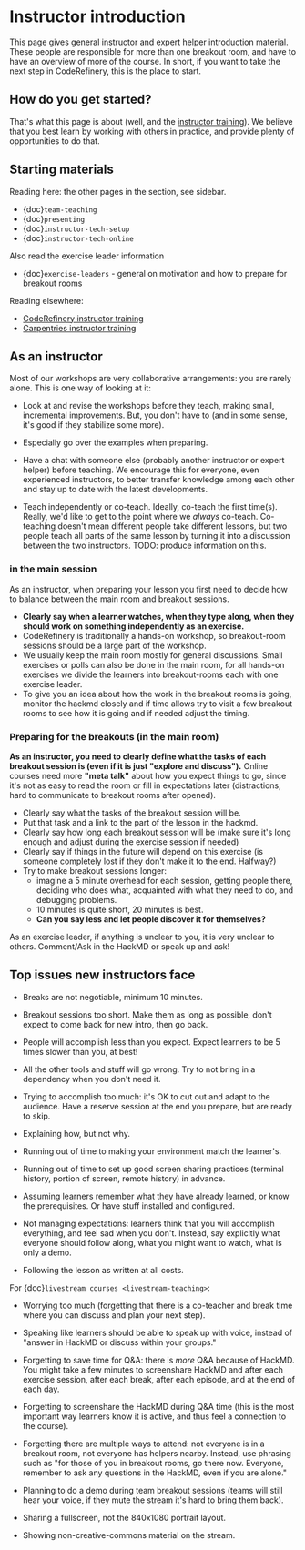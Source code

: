 # Instructor introduction

This page gives general instructor and expert helper introduction
material.  These people are responsible for more than one breakout
room, and have to have an overview of more of the course.  In short,
if you want to take the next step in CodeRefinery, this is the place
to start.

## How do you get started?

That's what this page is about (well, and the [instructor
training](https://coderefinery.github.io/instructor-training/)).  We
believe that you best learn by working with others in practice, and
provide plenty of opportunities to do that.


## Starting materials

Reading here: the other pages in the section, see sidebar.
* {doc}`team-teaching`
* {doc}`presenting`
* {doc}`instructor-tech-setup`
* {doc}`instructor-tech-online`

Also read the exercise leader information
* {doc}`exercise-leaders` - general on motivation and how to prepare for 
  breakout rooms 

Reading elsewhere:
* [CodeRefinery instructor
  training](https://coderefinery.github.io/instructor-training/)
* [Carpentries instructor training](https://carpentries.github.io/instructor-training/)



## As an instructor

Most of our workshops are very collaborative arrangements: you are
rarely alone.  This is one way of looking at it:

* Look at and revise the workshops before they teach, making small,
  incremental improvements.  But, you don't have to (and in some
  sense, it's good if they stabilize some more).

* Especially go over the examples when preparing.

* Have a chat with someone else (probably another instructor or
  expert helper) before teaching.  We encourage this for
  everyone, even experienced instructors, to better transfer knowledge
  among each other and stay up to date with the latest developments.

* Teach independently or co-teach.  Ideally, co-teach the first
  time(s).  Really, we'd like to get to the point where we *always*
  co-teach.  Co-teaching doesn't mean different people take different
  lessons, but two people teach all parts of the same lesson by
  turning it into a discussion between the two instructors.  TODO:
  produce information on this.

### in the main session

As an instructor, when preparing your lesson you first need to decide how to balance between the
main room and breakout sessions.

- **Clearly say when a learner watches, when they type along, when they should
  work on something independently as an exercise.**
- CodeRefinery is traditionally a hands-on workshop, so breakout-room sessions should be a large part of the workshop.
- We usually keep the main room mostly for general discussions. Small exercises or polls can also be done in the main room, for all hands-on exercises we divide the learners into breakout-rooms each with one exercise leader.
- To give you an idea about how the work in the breakout rooms is going, monitor the hackmd closely and if time allows try to visit a few breakout rooms to see how it is going and if needed adjust the timing.


### Preparing for the breakouts (in the main room)

**As an instructor, you need to clearly define what the tasks of each
breakout session is (even if it is just "explore and discuss").**
Online courses need more **"meta talk"** about how you expect things
to go, since it's not as easy to read the room or fill in expectations
later (distractions, hard to communicate to breakout rooms after
opened).

- Clearly say what the tasks of the breakout session will be.
- Put that task and a link to the part of the lesson in the hackmd.
- Clearly say how long each breakout session will be (make sure it's
  long enough and adjust during the exercise session if needed)
- Clearly say if things in the future will depend on this exercise (is
  someone completely lost if they don't make it to the end.  Halfway?)
- Try to make breakout sessions longer:
    - imagine a 5 minute overhead for each session, getting people
      there, deciding who does what, acquainted with what they need to
      do, and debugging problems.
    - 10 minutes is quite short, 20 minutes is best.
    - **Can you say less and let people discover it for themselves?**

As an exercise leader, if anything is unclear to you, it is very unclear to
others. Comment/Ask in the HackMD or speak up and ask! 

## Top issues new instructors face

- Breaks are not negotiable, minimum 10 minutes.

- Breakout sessions too short.  Make them as long as possible, don't
  expect to come back for new intro, then go back.

- People will accomplish less than you expect.  Expect learners to be 5
  times slower than you, at best!

- All the other tools and stuff will go wrong.  Try to not bring in a
  dependency when you don't need it.

- Trying to accomplish too much: it's OK to cut out and adapt to the
  audience.  Have a reserve session at the end you prepare, but are
  ready to skip.

- Explaining how, but not why.

- Running out of time to making your environment match the
  learner's.

- Running out of time to set up good screen sharing practices
  (terminal history, portion of screen, remote history) in advance.

- Assuming learners remember what they have already learned, or know
  the prerequisites.  Or have stuff installed and configured.

- Not managing expectations: learners think that you will accomplish
  everything, and feel sad when you don't.  Instead, say explicitly
  what everyone should follow along, what you might want to watch,
  what is only a demo.

- Following the lesson as written at all costs.

For {doc}`livestream courses <livestream-teaching>`:

- Worrying too much (forgetting that there is a co-teacher and break
  time where you can discuss and plan your next step).

- Speaking like learners should be able to speak up with voice,
  instead of "answer in HackMD or discuss within your groups."

- Forgetting to save time for Q&A: there is *more* Q&A because of
  HackMD.  You might take a few minutes to screenshare HackMD and
  after each exercise session, after each break, after each episode,
  and at the end of each day.

- Forgetting to screenshare the HackMD during Q&A time (this is the
  most important way learners know it is active, and thus feel a
  connection to the course).

- Forgetting there are multiple ways to attend: not everyone is in a
  breakout room, not everyone has helpers nearby.  Instead, use
  phrasing such as "for those of you in breakout rooms, go there now.
  Everyone, remember to ask any questions in the HackMD, even if you
  are alone."

- Planning to do a demo during team breakout sessions (teams will
  still hear your voice, if they mute the stream it's hard to bring
  them back).

- Sharing a fullscreen, not the 840x1080 portrait layout.

- Showing non-creative-commons material on the stream.
